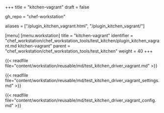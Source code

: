 +++
title = "kitchen-vagrant"
draft = false

gh_repo = "chef-workstation"

aliases = ["/plugin_kitchen_vagrant.html", "/plugin_kitchen_vagrant/"]

[menu]
  [menu.workstation]
    title = "kitchen-vagrant"
    identifier = "chef_workstation/chef_workstation_tools/test_kitchen/plugin_kitchen_vagrant.md kitchen-vagrant"
    parent = "chef_workstation/chef_workstation_tools/test_kitchen"
    weight = 40
+++

{{< readfile file="content/workstation/reusable/md/test_kitchen_driver_vagrant.md" >}}

{{< readfile file="content/workstation/reusable/md/test_kitchen_driver_vagrant_settings.md" >}}

{{< readfile file="content/workstation/reusable/md/test_kitchen_driver_vagrant_config.md" >}}
